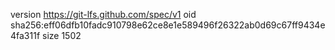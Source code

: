 version https://git-lfs.github.com/spec/v1
oid sha256:eff06dfb10fadc910798e62ce8e1e589496f26322ab0d69c67ff9434e4fa311f
size 1502
